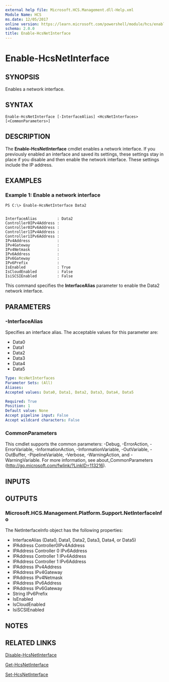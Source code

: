 ```yaml
---
external help file: Microsoft.HCS.Management.dll-Help.xml
Module Name: HCS
ms.date: 12/05/2017
online version: https://learn.microsoft.com/powershell/module/hcs/enable-hcsnetinterface?view=windowsserver2012r2-ps&wt.mc_id=ps-gethelp
schema: 2.0.0
title: Enable-HcsNetInterface
---
```


# Enable-HcsNetInterface

## SYNOPSIS
Enables a network interface.

## SYNTAX

```
Enable-HcsNetInterface [-InterfaceAlias] <HcsNetInterfaces> [<CommonParameters>]
```

## DESCRIPTION
The **Enable-HcsNetInterface** cmdlet enables a network interface.
If you previously enabled an interface and saved its settings, these settings stay in place if you disable and then enable the network interface.
These settings include the IP address.

## EXAMPLES

### Example 1: Enable a network interface
```
PS C:\> Enable-HcsNetInterface Data2


InterfaceAlias         : Data2
Controller0IPv4Address :
Controller0IPv6Address :
Controller1IPv4Address :
Controller1IPv6Address :
IPv4Address            :
IPv4Gateway            :
IPv4Netmask            :
IPv6Address            :
IPv6Gateway            :
IPv6Prefix             :
IsEnabled              : True
IsCloudEnabled         : False
IsiSCSIEnabled         : False
```

This command specifies the **InterfaceAlias** parameter to enable the Data2 network interface.

## PARAMETERS

### -InterfaceAlias
Specifies an interface alias.
The acceptable values for this parameter are:

- Data0
- Data1
- Data2
- Data3
- Data4
- Data5

```yaml
Type: HcsNetInterfaces
Parameter Sets: (All)
Aliases: 
Accepted values: Data0, Data1, Data2, Data3, Data4, Data5

Required: True
Position: 1
Default value: None
Accept pipeline input: False
Accept wildcard characters: False
```

### CommonParameters
This cmdlet supports the common parameters: -Debug, -ErrorAction, -ErrorVariable, -InformationAction, -InformationVariable, -OutVariable, -OutBuffer, -PipelineVariable, -Verbose, -WarningAction, and -WarningVariable. For more information, see about_CommonParameters (http://go.microsoft.com/fwlink/?LinkID=113216).

## INPUTS

## OUTPUTS

### Microsoft.HCS.Management.Platform.Support.NetInterfaceInfo
The NetInterfaceInfo object has the following properties:

- InterfaceAlias (Data0, Data1, Data2, Data3, Data4, or Data5) 
- IPAddress Controller0IPv4Address 
- IPAddress Controller 0 IPv6Address 
- IPAddress Controller 1 IPv4Address 
- IPAddress Controller 1 IPv6Address 
- IPAddress IPv4Address 
- IPAddress IPv4Gateway
- IPAddress IPv4Netmask 
- IPAddress IPv6Address 
- IPAddress IPv6Gateway 
- String IPv6Prefix 
- IsEnabled 
- IsCloudEnabled 
- IsiSCSIEnabled

## NOTES

## RELATED LINKS

[Disable-HcsNetInterface](./Disable-HcsNetInterface.md)

[Get-HcsNetInterface](./Get-HcsNetInterface.md)

[Set-HcsNetInterface](./Set-HcsNetInterface.md)

